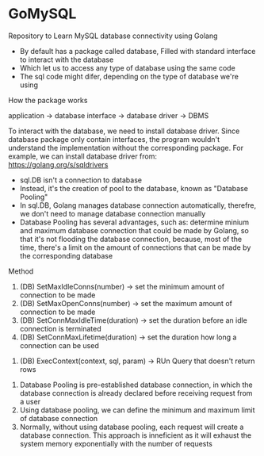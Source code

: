 # GoMySQL
Repository to Learn MySQL database connectivity using Golang
<!-- Database packages -->
- By default has a package called database, Filled with standard interface to interact with the database
- Which let us to access any type of database using the same code
- The sql code might difer, depending on the type of database we're using

How the package works

application -> database interface -> database driver -> DBMS

To interact with the database, we need to install database driver. Since database package only contain interfaces, the program wouldn't understand the implementation without the corresponding package.
For example, we can install database driver from: https://golang.org/s/sqldrivers

<!-- Database Pooling -->
- sql.DB isn't a connection to database
- Instead, it's the creation of pool to the database, known as "Database Pooling"
- In sql.DB, Golang manages database connection automatically, therefre, we don't need to manage database connection manually
- Database Pooling has several advantages, such as: determine minium and maximum database connection that could be made by Golang, so that it's not flooding the database connection, because, most of the time, there's a limit on the amount of connections that can be made by the corresponding database 

<!-- Several Settings for Database Pooling -->
Method 
1. (DB) SetMaxIdleConns(number) -> set the minimum amount of connection to be made
2. (DB) SetMaxOpenConns(number) -> set the maximum amount of connection to be made
3. (DB) SetConnMaxIdleTime(duration) -> set the duration before an idle connection is terminated
3. (DB) SetConnMaxLifetime(duration) -> set the duration how long a connection can be used

<!-- Execute SQL Query -->
1. (DB) ExecContext(context, sql, param) -> RUn Query that doesn't return rows

<!-- What is Database Pooling ? -->
1. Database Pooling is pre-established database connection, in which the database connection is already declared before receiving request from a user
2. Using database pooling, we can define the minimum and maximum limit of database connection
3. Normally, without using database pooling, each request will create a database connection. This approach is inneficient as it will exhaust the system memory exponentially with the number of requests